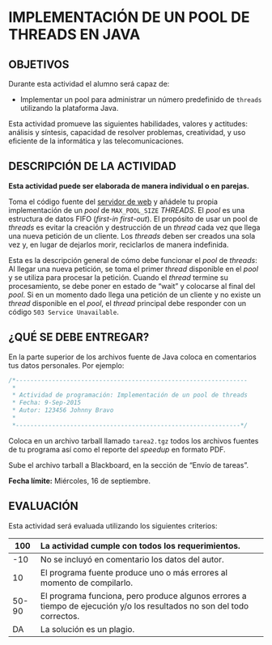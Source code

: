 # IMPLEMENTACIÓN DE UN POOL DE THREADS EN JAVA
## OBJETIVOS
Durante esta actividad el alumno será capaz de:

* Implementar un pool para administrar un número predefinido de `threads` utilizando la plataforma Java.

Esta actividad promueve las siguientes habilidades, valores y actitudes: análisis y síntesis, capacidad de resolver problemas, creatividad, y uso eficiente de la informática y las telecomunicaciones.

## DESCRIPCIÓN DE LA ACTIVIDAD
**Esta actividad puede ser elaborada de manera individual o en parejas.**

Toma el código fuente del [servidor de web](webserver.zip) y añádele tu propia implementación de un _pool_ de `MAX_POOL_SIZE` _THREADS_. El _pool_ es una estructura de datos FIFO (_first-in first-out_). El propósito de usar un pool de _threads_ es evitar la creación y destrucción de un _thread_ cada vez que llega una nueva petición de un cliente. Los _threads_ deben ser creados una sola vez y, en lugar de dejarlos morir, reciclarlos de manera indefinida.

Esta es la descripción general de cómo debe funcionar el _pool_ de _threads_: Al llegar una nueva petición, se toma el primer _thread_ disponible en el _pool_ y se utiliza para procesar la petición. Cuando el _thread_ termine su procesamiento, se debe poner en estado de “wait” y colocarse al final del _pool_. Si en un momento dado llega una petición de un cliente y no existe un _thread_ disponible en el _pool_, el _thread_ principal debe responder con un código `503 Service Unavailable`.

## ¿QUÉ SE DEBE ENTREGAR?
En la parte superior de los archivos fuente de Java coloca en comentarios tus datos personales. Por ejemplo:

```c
/*----------------------------------------------------------------
 *
 * Actividad de programación: Implementación de un pool de threads
 * Fecha: 9-Sep-2015
 * Autor: 123456 Johnny Bravo
 *
 *--------------------------------------------------------------*/
 ```

Coloca en un archivo tarball llamado `tarea2.tgz` todos los archivos fuentes de tu programa así como el reporte del _speedup_ en formato PDF.

Sube el archivo tarball a Blackboard, en la sección de “Envío de tareas”.

**Fecha límite:** Miércoles, 16 de septiembre.

## EVALUACIÓN
Esta actividad será evaluada utilizando los siguientes criterios:

100 |	La actividad cumple con todos los requerimientos.
--- | :---
-10 |	No se incluyó en comentario los datos del autor.
10	| El programa fuente produce uno o más errores al momento de compilarlo.
50-90	| El programa funciona, pero produce algunos errores a tiempo de ejecución y/o los resultados no son del todo correctos.
DA |	La solución es un plagio.
